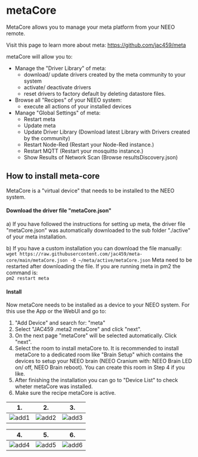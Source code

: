 # metaCore
MetaCore allows you to manage your meta platform from your NEEO remote.

Visit this page to learn more about meta: https://github.com/jac459/meta

metaCore will allow you to:
- Manage the "Driver Library" of meta:
  - download/ update drivers created by the meta community to your system
  - activate/ deactivate drivers
  - reset drivers to factory default by deleting datastore files.
- Browse all "Recipes" of your NEEO system:
  - execute all actions of your installed devices
- Manage "Global Settings" of meta:
  - Restart meta
  - Update meta
  - Update Driver Library (Download latest Library with Drivers created by the community)
  - Restart Node-Red (Restart your Node-Red instance.)
  - Restart MQTT (Restart your mosquitto instance.)
  - Show Results of Network Scan (Browse resultsDiscovery.json)

## How to install meta-core
MetaCore is a "virtual device" that needs to be installed to the NEEO system.

#### Download the driver file "metaCore.json"
a) If you have followed the instructions for setting up meta, the driver file "metaCore.json" was automatically downloaded to the sub folder "./active" of your meta installation.

b) If you have a custom installation you can download the file manually:\
```wget https://raw.githubusercontent.com/jac459/meta-core/main/metaCore.json -O ~/meta/active/metaCore.json```
Meta need to be restarted after downloading the file. If you are running meta in pm2 the command is:\
```pm2 restart meta```

#### Install
Now metaCore needs to be installed as a device to your NEEO system. For this use the App or the WebUI and go to:
1. "Add Device" and search for: "meta"
2. Select "JAC459 .meta2 metaCore" and click "next".
3. On the next page "metaCore" will be selected automatically. Click "next".
4. Select the room to install metaCore to. It is recommended to install metaCore to a dedicated room like "Brain Setup" which contains the devices to setup your NEEO brain (NEEO Cranium with: NEEO Brain LED on/ off, NEEO Brain reboot). You can create this room in Step 4 if you like.
5. After finishing the installation you can go to "Device List" to check wheter metaCore was installed.
6. Make sure the recipe metaCore is active.

| 1.      | 2.      | 3.      |
|---------|---------|---------|
| ![add1] | ![add2] | ![add3] |

| 4.      | 5.      | 6.      |
|---------|---------|---------|
| ![add4] | ![add5] | ![add6] |

[add1]:https://user-images.githubusercontent.com/39094775/159162538-da3f33ef-e9c5-4376-a665-cbf816fde6a6.png
[add2]:https://user-images.githubusercontent.com/39094775/159162573-c619273b-3f6a-4bec-927d-554c3aa99572.png
[add3]:https://user-images.githubusercontent.com/39094775/159162593-34595913-94c7-4937-b28a-3d8e2f252670.png
[add4]:https://user-images.githubusercontent.com/39094775/159162648-8fe729e5-f7ba-42cf-96c0-653687d51b5c.png
[add5]:https://user-images.githubusercontent.com/39094775/159162769-6d7fad5d-af39-4450-beb9-3c12bc5e90ab.png
[add6]:https://user-images.githubusercontent.com/39094775/159162773-946a8e24-c876-4c58-9378-89a5842f2933.png

